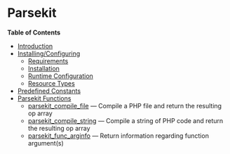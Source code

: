 Parsekit
========

**Table of Contents**

-   [Introduction](/intro/parsekit.html)
-   [Installing/Configuring](/parsekit/setup.html)
    -   [Requirements](/parsekit/setup.html#Requirements)
    -   [Installation](/parsekit/setup.html#Installation)
    -   [Runtime
        Configuration](/parsekit/setup.html#Runtime%20Configuration)
    -   [Resource Types](/parsekit/setup.html#Resource%20Types)
-   [Predefined Constants](/parsekit/constants.html)
-   [Parsekit Functions](/ref/parsekit.html)
    -   [parsekit\_compile\_file](/ref/parsekit.html#parsekit_compile_file)
        — Compile a PHP file and return the resulting op array
    -   [parsekit\_compile\_string](/ref/parsekit.html#parsekit_compile_string)
        — Compile a string of PHP code and return the resulting op array
    -   [parsekit\_func\_arginfo](/ref/parsekit.html#parsekit_func_arginfo)
        — Return information regarding function argument(s)
